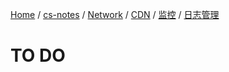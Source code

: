 [Home](https://mengxianbin.github.io) /
[cs-notes](https://mengxianbin.github.io/cs-notes/site) /
[Network](https://mengxianbin.github.io/cs-notes/site/Network) /
[CDN](https://mengxianbin.github.io/cs-notes/site/Network/CDN) /
[监控](https://mengxianbin.github.io/cs-notes/site/Network/CDN/%E7%9B%91%E6%8E%A7) /
[日志管理](https://mengxianbin.github.io/cs-notes/site/Network/CDN/%E7%9B%91%E6%8E%A7/%E6%97%A5%E5%BF%97%E7%AE%A1%E7%90%86)

# TO DO
